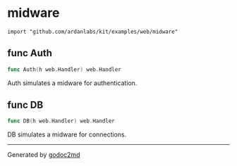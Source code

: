 
# midware
    import "github.com/ardanlabs/kit/examples/web/midware"






## func Auth
``` go
func Auth(h web.Handler) web.Handler
```
Auth simulates a midware for authentication.


## func DB
``` go
func DB(h web.Handler) web.Handler
```
DB simulates a midware for connections.









- - -
Generated by [godoc2md](http://godoc.org/github.com/davecheney/godoc2md)